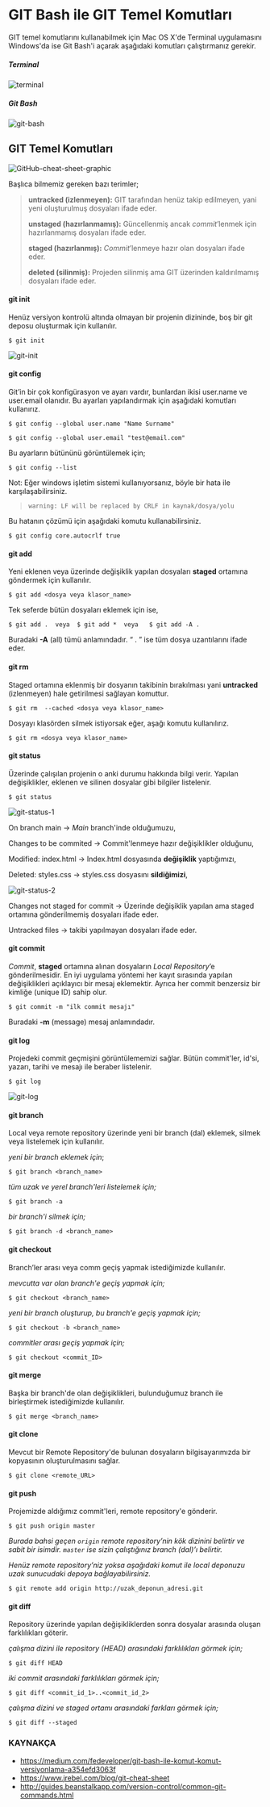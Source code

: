 # GIT Bash ile GIT Temel Komutları

GIT temel komutlarını kullanabilmek için Mac OS X'de Terminal uygulamasını Windows'da ise Git Bash'i açarak aşağıdaki komutları çalıştırmanız gerekir.

##### Terminal

![terminal](figures/1-terminal.jpeg)




##### Git Bash

![git-bash](figures/2-git-bash.png)





## GIT Temel Komutları

![GitHub-cheat-sheet-graphic](figures/3-GitHub-cheat-sheet-graphic.jpg)



Başlıca bilmemiz gereken bazı terimler;

> **untracked (izlenmeyen):** GIT tarafından henüz takip edilmeyen, yani yeni oluşturulmuş dosyaları ifade eder.
>
> **unstaged (hazırlanmamış):** Güncellenmiş ancak *commit*’lenmek için hazırlanmamış dosyaları ifade eder.
>
> **staged (hazırlanmış):** *Commit*’lenmeye hazır olan dosyaları ifade eder.
>
> **deleted (silinmiş):** Projeden silinmiş ama GIT üzerinden kaldırılmamış dosyaları ifade eder.



#### git init

Henüz versiyon kontrolü altında olmayan bir projenin dizininde, boş bir git deposu oluşturmak için kullanılır. 

```
$ git init
```

![git-init](figures/4-git-init.png)



#### git config

Git’in bir çok konfigürasyon ve ayarı vardır, bunlardan ikisi user.name ve user.email olanıdır. Bu ayarları yapılandırmak için aşağıdaki komutları kullanırız.

```
$ git config --global user.name "Name Surname"
```

```
$ git config --global user.email "test@email.com"
```

Bu ayarların bütününü görüntülemek için;

```
$ git config --list
```



Not:  Eğer windows işletim sistemi kullanıyorsanız, böyle bir hata ile karşılaşabilirsiniz. 

> ```
> warning: LF will be replaced by CRLF in kaynak/dosya/yolu
> ```

Bu hatanın çözümü için aşağıdaki komutu kullanabilirsiniz.

```
$ git config core.autocrlf true
```



#### git add

Yeni eklenen veya üzerinde değişiklik yapılan dosyaları **staged** ortamına göndermek için kullanılır.

```
$ git add <dosya veya klasor_name>
```

Tek seferde bütün dosyaları eklemek için ise,

```
$ git add .  veya  $ git add *  veya   $ git add -A .
```

Buradaki **-A** (all) tümü anlamındadır. “ . ” ise tüm dosya uzantılarını ifade eder. 



#### git rm

Staged ortamına eklenmiş bir dosyanın takibinin bırakılması yani **untracked** (izlenmeyen) hale getirilmesi sağlayan komuttur.

```
$ git rm  --cached <dosya veya klasor_name>
```

Dosyayı klasörden silmek istiyorsak eğer, aşağı komutu kullanılırız.

```
$ git rm <dosya veya klasor_name>
```



#### git status

Üzerinde çalışılan projenin o anki durumu hakkında bilgi verir. Yapılan değişiklikler, eklenen ve silinen dosyalar gibi bilgiler listelenir.

```
$ git status
```

![git-status-1](figures/5-git-status-1.png)


On branch main -> *Main* branch'inde olduğumuzu,

Changes to be commited -> Commit'lenmeye hazır değişiklikler olduğunu,

Modified: index.html -> Index.html dosyasında **değişiklik** yaptığımızı,

Deleted: styles.css -> styles.css dosyasını **sildiğimizi**,

![git-status-2](figures/5-git-status-2.png)


Changes not staged for commit -> Üzerinde değişiklik yapılan ama staged ortamına gönderilmemiş dosyaları ifade eder.

Untracked files -> takibi yapılmayan dosyaları ifade eder.



#### git commit

*Commit*, **staged** ortamına alınan dosyaların *Local Repository*’e gönderilmesidir.  En iyi uygulama yöntemi her kayıt sırasında yapılan değişiklikleri açıklayıcı bir mesaj eklemektir. Ayrıca her commit benzersiz bir kimliğe (unique ID) sahip olur.

```
$ git commit -m "ilk commit mesajı"
```

Buradaki **-m** (message) mesaj anlamındadır.



#### git log

Projedeki commit geçmişini görüntülememizi sağlar. Bütün commit'ler, id'si, yazarı, tarihi ve mesajı ile beraber listelenir.

```
$ git log
```

![git-log](figures/6-git-log.png)



#### git branch

Local veya remote repository üzerinde yeni bir branch (dal) eklemek, silmek veya listelemek için kullanılır.

*yeni bir branch eklemek için*;

```
$ git branch <branch_name>
```

*tüm uzak ve yerel branch'leri listelemek için;*

```
$ git branch -a
```

*bir branch'i silmek için;*

```
$ git branch -d <branch_name>
```



#### git checkout

Branch’ler arası veya comm geçiş yapmak istediğimizde kullanılır.

*mevcutta var olan branch'e geçiş yapmak için;*

```
$ git checkout <branch_name>
```

*yeni bir branch oluşturup, bu branch'e geçiş yapmak için;*

```
$ git checkout -b <branch_name>
```

*commitler arası geçiş yapmak için;*

```
$ git checkout <commit_ID>
```



#### git merge

Başka bir branch'de olan değişiklikleri, bulunduğumuz branch ile birleştirmek istediğimizde kullanılır.

```
$ git merge <branch_name>
```



#### git clone

Mevcut bir Remote Repository'de bulunan dosyaların bilgisayarımızda bir kopyasının oluşturulmasını sağlar.

```
$ git clone <remote_URL>
```



#### git push

Projemizde aldığımız commit'leri, remote repository'e gönderir.

```
$ git push origin master
```

*Burada bahsi geçen `origin` remote repository’nin kök dizinini belirtir ve sabit bir isimdir. `master` ise sizin çalıştığınız branch (dal)’ı belirtir.*



*Henüz remote repository’niz yoksa aşağıdaki komut ile local deponuzu uzak sunucudaki depoya bağlayabilirsiniz.*

```
$ git remote add origin http://uzak_deponun_adresi.git
```



#### git diff

Repository üzerinde yapılan değişikliklerden sonra dosyalar arasında oluşan farklılıkları göterir.

*çalışma dizini ile repository (HEAD) arasındaki farklılıkları görmek için;*

```
$ git diff HEAD
```

*iki commit arasındaki farklılıkları görmek için;*

```
$ git diff <commit_id_1>..<commit_id_2>
```

*çalışma dizini ve staged ortamı arasındaki farkları görmek için;*

```
$ git diff --staged
```



### KAYNAKÇA

- https://medium.com/fedeveloper/git-bash-ile-komut-komut-versiyonlama-a354efd3063f
- https://www.jrebel.com/blog/git-cheat-sheet
- http://guides.beanstalkapp.com/version-control/common-git-commands.html














